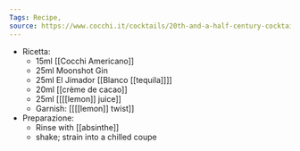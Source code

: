 ```yaml
---
Tags: Recipe,
source: https://www.cocchi.it/cocktails/20th-and-a-half-century-cocktail/ 
---
```


- Ricetta:
	- 15ml [[Cocchi Americano]]
	- 25ml Moonshot Gin
	- 25ml El Jimador [[Blanco [[tequila]]]]
	- 20ml [[crème de cacao]]
	- 25ml [[[[lemon]] juice]]
	- Garnish: [[[[lemon]] twist]]
- Preparazione:
	- Rinse with [[absinthe]]
	- shake; strain into a chilled coupe